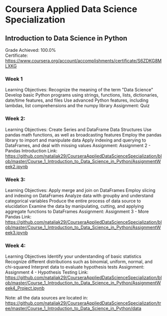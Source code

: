 # Coursera Applied Data Science Specialization
## Introduction to Data Science in Python

Grade Achieved: 100.0% </br>
Certificate:
https://www.coursera.org/account/accomplishments/certificate/S6ZDKG8MLXKG

### Week 1

Learning Objectives:
Recognize the meaning of the term "Data Science"
Develop basic Python programs using strings, functions, lists, dictionaries, date/time features, and files
Use advanced Python features, including lambdas, list comprehensions and the numpy library
Assignment: Quiz

### Week 2:
Learning Objectives:
Create Series and DataFrame Data Structures
Use pandas math functions, as well as broadcasting features
Employ the pandas library to import and manipulate data
Apply indexing and querying to DataFrames, and deal with missing values
Assignment: Assignment 2 - Pandas Introduction
Link: https://github.com/nataliak29/CourseraAppliedDataScienceSpecialization/blob/master/Course_1_Introduction_to_Data_Science_in_Python/AssignmentWeek2.ipynb

### Week 3:
Learning Objectives:
Apply merge and join on DataFrames
Employ slicing and indexing on DataFrames
Analyze data with groupby and understand categorical variables
Produce the entire process of data source to elucidation
Examine the data by manipulating, cutting, and applying aggregate functions to DataFrames
Assignment: Assignment 3 - More Pandas
Link: https://github.com/nataliak29/CourseraAppliedDataScienceSpecialization/blob/master/Course_1_Introduction_to_Data_Science_in_Python/AssignmentWeek3.ipynb

### Week 4:
Learning Objectives
Identify your understanding of basic statistics
Recognize different distributions such as binomial, uniform, normal, and chi-squared
Interpret data to evaluate hypothesis tests
Assignment: Assignment 4 - Hypothesis Testing
Link: https://github.com/nataliak29/CourseraAppliedDataScienceSpecialization/blob/master/Course_1_Introduction_to_Data_Science_in_Python/AssignmentWeek4_Project.ipynb

Note: all the data sources are located in: https://github.com/nataliak29/CourseraAppliedDataScienceSpecialization/tree/master/Course_1_Introduction_to_Data_Science_in_Python/data
